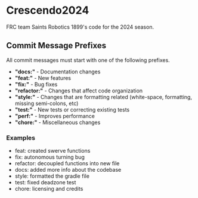 # Crescendo2024
FRC team Saints Robotics 1899's code for the 2024 season.


## Commit Message Prefixes

All commit messages must start with one of the following prefixes.

* **"docs:"** - Documentation changes
* **"feat:"** - New features
* **"fix:"** - Bug fixes
* **"refactor:"** - Changes that affect code organization
* **"style:"** - Changes that are formatting related (white-space, formatting, missing semi-colons, etc)
* **"test:"** - New tests or correcting existing tests
* **"perf:"** - Improves performance
* **"chore:"** - Miscellaneous changes

### Examples

* feat: created swerve functions
* fix: autonomous turning bug
* refactor: decoupled functions into new file
* docs: added more info about the codebase
* style: formatted the gradle file
* test: fixed deadzone test
* chore: licensing and credits
